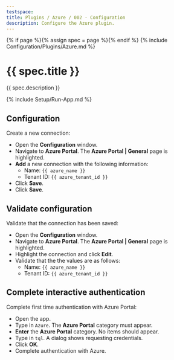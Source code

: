 ```yaml
---
testspace:
title: Plugins / Azure / 002 - Configuration
description: Configure the Azure plugin.
---
```


{% if page %}{% assign spec = page %}{% endif %}
{% include Configuration/Plugins/Azure.md %}

# {{ spec.title }}

{{ spec.description }}

{% include Setup/Run-App.md %}

## Configuration

Create a new connection:

- Open the **Configuration** window.
- Navigate to **Azure Portal**. The **Azure Portal | General** page is
  highlighted.
- **Add** a new connection with the following information:
  - Name: `{{ azure_name }}`
  - Tenant ID: `{{ azure_tenant_id }}`
- Click **Save**.
- Click **Save**.

## Validate configuration

Validate that the connection has been saved:

- Open the **Configuration** window.
- Navigate to **Azure Portal**. The **Azure Portal | General** page is
  highlighted.
- Highlight the connection and click **Edit**.
- Validate that the the values are as follows:
  - Name: `{{ azure_name }}`
  - Tenant ID: `{{ azure_tenant_id }}`

## Complete interactive authentication

Complete first time authentication with Azure Portal:

- Open the app.
- Type in `Azure`. The **Azure Portal** category must appear.
- **Enter** the **Azure Portal** category. No items should appear.
- Type in `tql`. A dialog shows requesting credentials.
- Click **OK**.
- Complete authentication with Azure.
